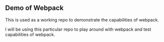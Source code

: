 ## Demo of Webpack

This is used as a working repo to demonstrate the capabilities of webpack.

I will be using this particular repo to play around with webpack and test capabilities of webpack.
